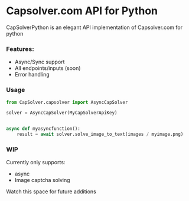 # Capsolver.com API for Python
CapSolverPython is an elegant API implementation of Capsolver.com for python

### Features:
* Async/Sync support
* All endpoints/inputs (soon)
* Error handling

### Usage

```python
from CapSolver.capsolver import AsyncCapSolver

solver = AsyncCapSolver(MyCapSolverApiKey)


async def myasyncfunction():
    result = await solver.solve_image_to_text(images / myimage.png)
```

### WIP
Currently only supports:
* async
* Image captcha solving

Watch this space for future additions